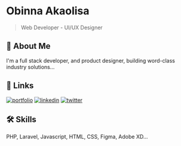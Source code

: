 
# Obinna Akaolisa

> Web Developer - UI/UX Designer

## 🚀 About Me

I'm a full stack developer, and product designer, building word-class industry solutions...


## 🔗 Links
[![portfolio](https://img.shields.io/badge/my_portfolio-000?style=for-the-badge&logo=ko-fi&logoColor=white)](https://www.behance.net/obinnaakaolisa)
[![linkedin](https://img.shields.io/badge/linkedin-0A66C2?style=for-the-badge&logo=linkedin&logoColor=white)](https://www.linkedin.com/in/obinnaakaolisa)
[![twitter](https://img.shields.io/badge/twitter-1DA1F2?style=for-the-badge&logo=twitter&logoColor=white)](https://twitter.com/obinnaakaolisa)


## 🛠 Skills
PHP, Laravel, Javascript, HTML, CSS, Figma, Adobe XD...

